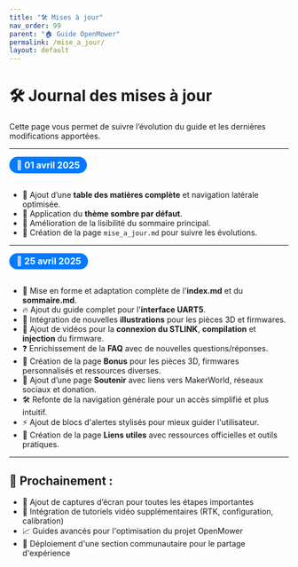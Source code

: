 ```yaml
---
title: "🛠️ Mises à jour"
nav_order: 99
parent: "🏠 Guide OpenMower"
permalink: /mise_a_jour/
layout: default
---
```


# 🛠️ Journal des mises à jour

Cette page vous permet de suivre l’évolution du guide et les dernières modifications apportées.

---

<div class="badge-date">📅 01 avril 2025</div>

- 🔧 Ajout d’une **table des matières complète** et navigation latérale optimisée.
- 🎨 Application du **thème sombre par défaut**.
- 🧭 Amélioration de la lisibilité du sommaire principal.
- 🧩 Création de la page `mise_a_jour.md` pour suivre les évolutions.

---

<div class="badge-date">📅 25 avril 2025</div>

- 📜 Mise en forme et adaptation complète de l'**index.md** et du **sommaire.md**.
- 🔥 Ajout du guide complet pour l'**interface UART5**.
- 📸 Intégration de nouvelles **illustrations** pour les pièces 3D et firmwares.
- 🎥 Ajout de vidéos pour la **connexion du STLINK**, **compilation** et **injection** du firmware.
- ❓ Enrichissement de la **FAQ** avec de nouvelles questions/réponses.
- 🧰 Création de la page **Bonus** pour les pièces 3D, firmwares personnalisés et ressources diverses.
- 💖 Ajout d’une page **Soutenir** avec liens vers MakerWorld, réseaux sociaux et donation.
- 🛠️ Refonte de la navigation générale pour un accès simplifié et plus intuitif.
- ⚡ Ajout de blocs d'alertes stylisés pour mieux guider l'utilisateur.
- 🔗 Création de la page **Liens utiles** avec ressources officielles et outils pratiques.

---

## 🚀 Prochainement :

- 📸 Ajout de captures d’écran pour toutes les étapes importantes
- 🎥 Intégration de tutoriels vidéo supplémentaires (RTK, configuration, calibration)
- 📈 Guides avancés pour l'optimisation du projet OpenMower
- 🤝 Déploiement d'une section communautaire pour le partage d'expérience

<style>
.badge-date {
  display: inline-block;
  background: #007BFF;
  color: white;
  padding: 0.3em 0.8em;
  border-radius: 20px;
  font-weight: bold;
  margin-bottom: 1em;
  font-size: 1rem;
}
</style>
